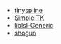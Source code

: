 - [tinyspline](https://github.com/msteinbeck/tinyspline)
- [SimpleITK](https://github.com/SimpleITK/SimpleITK)
- [liblsl-Generic](https://github.com/labstreaminglayer/liblsl-Generic)
- [shogun](https://github.com/shogun-toolbox/shogun/tree/develop/src/interfaces/csharp)

